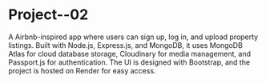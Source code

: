 # Project--02
A Airbnb-inspired app where users can sign up, log in, and upload property listings. Built with Node.js, Express.js, and MongoDB, it uses MongoDB Atlas for cloud database storage, Cloudinary for media management, and Passport.js for authentication. The UI is designed with Bootstrap, and the project is hosted on Render for easy access.
